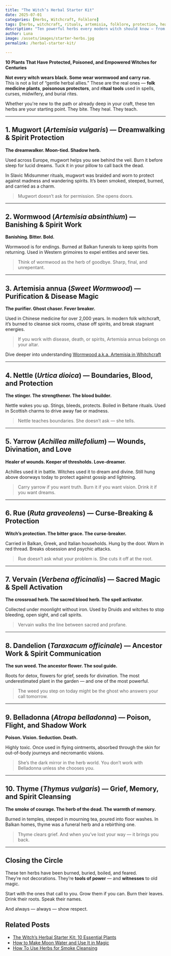 ```yaml
---
title: "The Witch’s Herbal Starter Kit"
date: 2025-07-01
categories: [Herbs, Witchcraft, Folklore]
tags: [herbs, witchcraft, rituals, artemisia, folklore, protection, healing, beginners]
description: "Ten powerful herbs every modern witch should know — from ancestral folklore to protective magic and plant rituals."
author: Luna
image: /assets/images/starter-herbs.jpg
permalink: /herbal-starter-kit/

---
```


**10 Plants That Have Protected, Poisoned, and Empowered Witches for Centuries**

**Not every witch wears black. Some wear wormwood and carry rue.**  
This is not a list of “gentle herbal allies.” These are the real ones — **folk medicine plants**, **poisonous protectors**, and **ritual tools** used in spells, curses, midwifery, and burial rites.  

Whether you're new to the path or already deep in your craft, these ten herbs are your starting point. They bite. They heal. They teach.

---

## 1. **Mugwort** (*Artemisia vulgaris*) — Dreamwalking & Spirit Protection  
**The dreamwalker. Moon-tied. Shadow herb.**

Used across Europe, mugwort helps you see behind the veil. Burn it before sleep for lucid dreams. Tuck it in your pillow to call back the dead.  

In Slavic Midsummer rituals, mugwort was braided and worn to protect against madness and wandering spirits. It’s been smoked, steeped, burned, and carried as a charm.  

> Mugwort doesn’t ask for permission. She opens doors.

---

## 2. **Wormwood** (*Artemisia absinthium*) — Banishing & Spirit Work  
**Banishing. Bitter. Bold.**

Wormwood is for endings. Burned at Balkan funerals to keep spirits from returning. Used in Western grimoires to expel entities and sever ties.

> Think of wormwood as the herb of goodbye. Sharp, final, and unrepentant.

---

## 3. **Artemisia annua** (*Sweet Wormwood*) — Purification & Disease Magic  
**The purifier. Ghost chaser. Fever breaker.**

Used in Chinese medicine for over 2,000 years. In modern folk witchcraft, it’s burned to cleanse sick rooms, chase off spirits, and break stagnant energies.

> If you work with disease, death, or spirits, Artemisia annua belongs on your altar.

Dive deeper into understanding  [Wormwood a.k.a. Artemisia in Whitchcraft](/wormwood-witchcraft-war)

---

## 4. **Nettle** (*Urtica dioica*) — Boundaries, Blood, and Protection  
**The stinger. The strengthener. The blood builder.**

Nettle wakes you up. Stings, bleeds, protects. Boiled in Beltane rituals. Used in Scottish charms to drive away fae or madness.

> Nettle teaches boundaries. She doesn’t ask — she tells.

---

## 5. **Yarrow** (*Achillea millefolium*) — Wounds, Divination, and Love  
**Healer of wounds. Keeper of thresholds. Love-dreamer.**

Achilles used it in battle. Witches used it to dream and divine. Still hung above doorways today to protect against gossip and lightning.

> Carry yarrow if you want truth. Burn it if you want vision. Drink it if you want dreams.

---

## 6. **Rue** (*Ruta graveolens*) — Curse-Breaking & Protection  
**Witch’s protection. The bitter grace. The curse-breaker.**

Carried in Balkan, Greek, and Italian households. Hung by the door. Worn in red thread. Breaks obsession and psychic attacks.

> Rue doesn’t ask what your problem is. She cuts it off at the root.

---

## 7. **Vervain** (*Verbena officinalis*) — Sacred Magic & Spell Activation  
**The crossroad herb. The sacred blood herb. The spell activator.**

Collected under moonlight without iron. Used by Druids and witches to stop bleeding, open sight, and call spirits.

> Vervain walks the line between sacred and profane.

---

## 8. **Dandelion** (*Taraxacum officinale*) — Ancestor Work & Spirit Communication  
**The sun weed. The ancestor flower. The soul guide.**

Roots for detox, flowers for grief, seeds for divination. The most underestimated plant in the garden — and one of the most powerful.

> The weed you step on today might be the ghost who answers your call tomorrow.

---

## 9. **Belladonna** (*Atropa belladonna*) — Poison, Flight, and Shadow Work  
**Poison. Vision. Seduction. Death.**

Highly toxic. Once used in flying ointments, absorbed through the skin for out-of-body journeys and necromantic visions.

> She’s the dark mirror in the herb world. You don’t work with Belladonna unless she chooses you.

---

## 10. **Thyme** (*Thymus vulgaris*) — Grief, Memory, and Spirit Cleansing  
**The smoke of courage. The herb of the dead. The warmth of memory.**

Burned in temples, steeped in mourning tea, poured into floor washes. In Balkan homes, thyme was a funeral herb and a rebirthing one.

> Thyme clears grief. And when you’ve lost your way — it brings you back.

---

## Closing the Circle

These ten herbs have been burned, buried, boiled, and feared.  
They’re not decorations. They’re **tools of power** — and **witnesses** to old magic.  

Start with the ones that call to you. Grow them if you can. Burn their leaves. Drink their roots. Speak their names.

And always — always — show respect.

## Related Posts

- [The Witch’s Herbal Starter Kit: 10 Essential Plants](/herbal-starter-kit)
- [How to Make Moon Water and Use It in Magic](/moon-water-magic)
- [How To Use Herbs for Smoke Cleansing](/smoke-cleansing-folk-magic/)
